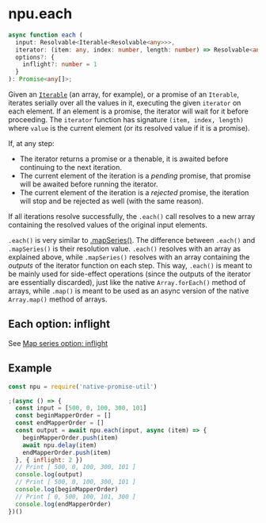 # npu.each

```ts
async function each (
  input: Resolvable<Iterable<Resolvable<any>>>,
  iterator: (item: any, index: number, length: number) => Resolvable<any>,
  options?: {
    inflight?: number = 1
  }
): Promise<any[]>;
```

Given an [`Iterable`][1] (an array, for example), or a promise of an `Iterable`, iterates
serially over all the values in it, executing the given `iterator` on each element.
If an element is a promise, the iterator will wait for it before proceeding. The `iterator`
function has signature `(item, index, length)` where `value` is the current
element (or its resolved value if it is a promise).

If, at any step:
* The iterator returns a promise or a thenable, it is awaited before continuing to the next iteration.
* The current element of the iteration is a *pending* promise, that promise will be
  awaited before running the iterator.
* The current element of the iteration is a *rejected* promise, the iteration will
  stop and be rejected as well (with the same reason).

If all iterations resolve successfully, the `.each()` call resolves to a new array
containing the resolved values of the original input elements.

`.each()` is very similar to [.mapSeries()](./map-series.md). The difference between
`.each()` and `.mapSeries()` is their resolution value. `.each()` resolves with an
array as explained above, while `.mapSeries()` resolves with an array containing the
*outputs* of the iterator function on each step. This way, `.each()` is meant to be
mainly used for side-effect operations (since the outputs of the iterator are essentially
discarded), just like the native `Array.forEach()` method of arrays, while `.map()` is
meant to be used as an async version of the native `Array.map()` method of arrays.


## Each option: inflight

See [Map series option: inflight](./map-series.md)


## Example

```js
const npu = require('native-promise-util')

;(async () => {
  const input = [500, 0, 100, 300, 101]
  const beginMapperOrder = []
  const endMapperOrder = []
  const output = await npu.each(input, async (item) => {
    beginMapperOrder.push(item)
    await npu.delay(item)
    endMapperOrder.push(item)
  }, { inflight: 2 })
  // Print [ 500, 0, 100, 300, 101 ]
  console.log(output)
  // Print [ 500, 0, 100, 300, 101 ]
  console.log(beginMapperOrder)
  // Print [ 0, 500, 100, 101, 300 ]
  console.log(endMapperOrder)
})()
```



[1]: https://developer.mozilla.org/en-US/docs/Web/JavaScript/Reference/Iteration_protocols
